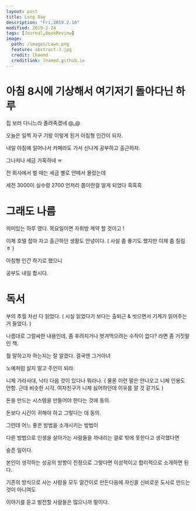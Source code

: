 ```yaml
---
layout: post
title: Long Day
description: "Fri,2019.2.16"
modified: 2019-2-24
tags: [Journal,BookReview]
image:
  path: /images/Lawn.png
  feature: abstract-3.jpg
  credit: lhaemd
  creditlink: lhamed.github.io
---
```


# 아침 8시에 기상해서 여기저기 돌아다닌 하루

집 보러 다니느라 졸려죽겠네 @_@

오늘은 일찍 자구 기왕 이렇게 된거 아침형 인간이 되자. 

내일 아침에 일어나서 카페라도 가서 신나게 공부하고 출근하자. 

그나저나 세금 가혹하네 ㅠ

전 회사에서 벌 때는 세금 별로 안떼서 몰랐는데

세전 3000이 실수령 2700 언저리 쯤이란걸 알게 되었다 흑흑흑

# 그래도 나름 

의미있는 하루 였다. 목요일이면 자취방 계약 할 것이고 ! 

이제 호텔 잡아 자고 출근하던 생활도 안녕이다. ( 사실 좀 좋기도 했지만 이제 좀 질림 ㅎ )

아침형 인간 하기로 했으니 

공부도 내일 합시다. 

# 독서

부의 추월 차선 다 읽었다. ( 시실 읽었다기 보다는 출퇴근 & 씻으면서 기계가 읽어주는거 들었다. )

나름대로 그럴싸한 내용인데, 좀 후려치거나 벗겨먹으려는 수작이 없다? 라면 좀 거짓말인 책. 

뭘 말하고자 하는지는 잘 알겠다. 결국엔 그거아녀 

노예처럼 살지 말고 주인이 되라. 

니체 가라사대, 낙타 다음 것이 있다나 뭐라나. ( 물론 이런 말은 안나오고 니체 인용도 안함. 근데 비슷한 시각.  여자친구가 니체 싫어하던데 이유를 알 것 같기도 )

돈을 만드는 시스템을 만들어야 한다는 것에 동의. 

돈보다 시간이 귀해야 하고 그렇다는 데 동의. 

그런데 어느 좋은 방법을 소개시키는 방법이

다른 방법으로 인생을 살아가는 사람들을 까내리는 걸로 밖에 못한다고 생각했다면 

슬픈 일이다. 

본인이 생각하는 성공의 방향이 진정으로 그렇다면 이성적이고 합리적으로 소개하면 된다.

기존의 방식으로 사는 사람을 모두 얼간이로 만든다음에 자신을 신비로운 도사로 만드는 것이 아니여도

이야기를 듣고 발전할 사람들은 많으니까 말이다. 



